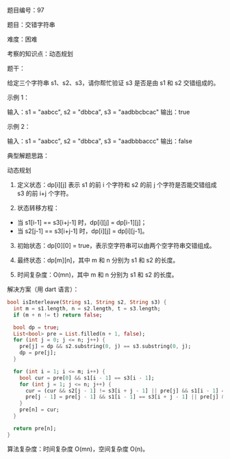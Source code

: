 题目编号：97

题目：交错字符串

难度：困难

考察的知识点：动态规划

题干：

给定三个字符串 s1、s2、s3，请你帮忙验证 s3 是否是由 s1 和 s2 交错组成的。

示例 1：

输入：s1 = "aabcc", s2 = "dbbca", s3 = "aadbbcbcac"
输出：true

示例 2：

输入：s1 = "aabcc", s2 = "dbbca", s3 = "aadbbbaccc"
输出：false

典型解题思路：

动态规划

1. 定义状态：dp[i][j] 表示 s1 的前 i 个字符和 s2 的前 j 个字符是否能交错组成 s3 的前 i+j 个字符。

2. 状态转移方程：

- 当 s1[i-1] == s3[i+j-1] 时，dp[i][j] = dp[i-1][j]；
- 当 s2[j-1] == s3[i+j-1] 时，dp[i][j] = dp[i][j-1]。

3. 初始状态：dp[0][0] = true，表示空字符串可以由两个空字符串交错组成。

4. 最终状态：dp[m][n]，其中 m 和 n 分别为 s1 和 s2 的长度。

5. 时间复杂度：O(mn)，其中 m 和 n 分别为 s1 和 s2 的长度。

解决方案（用 dart 语言）：

```dart
bool isInterleave(String s1, String s2, String s3) {
  int m = s1.length, n = s2.length, t = s3.length;
  if (m + n != t) return false;

  bool dp = true;
  List<bool> pre = List.filled(n + 1, false);
  for (int j = 0; j <= n; j++) {
    pre[j] = dp && s2.substring(0, j) == s3.substring(0, j);
    dp = pre[j];
  }

  for (int i = 1; i <= m; i++) {
    bool cur = pre[0] && s1[i - 1] == s3[i - 1];
    for (int j = 1; j <= n; j++) {
      cur = (cur && s2[j - 1] != s3[i + j - 1] || pre[j] && s1[i - 1] == s3[i + j - 1]);
      pre[j - 1] = pre[j - 1] && s1[i - 1] == s3[i + j - 1] || pre[j] && s2[j - 1] == s3[i + j - 1];
    }
    pre[n] = cur;
  }

  return pre[n];
}
```

算法复杂度：时间复杂度 O(mn)，空间复杂度 O(n)。